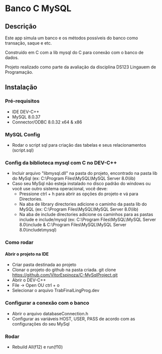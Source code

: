 # Banco C MySQL

## Descrição

Este app simula um banco e os métodos possíveis do banco como transação, saque e etc.

Construído em C com a lib mysql do C para conexão com o banco de dados.

Projeto realizado como parte da avaliação da disciplina DS123 Lingauem de Programação.

## Instalação

### Pré-requisitos

 - IDE DEV-C++
 - MySQL 8.0.37
 - Connector/ODBC 8.0.32 x64 & x86

### MySQL Config

 - Rodar o script sql para criação das tabelas e seus relacionamentos (script.sql)

### Config da biblioteca mysql com C no DEV-C++
 - Incluir arquivo "libmysql.dll" na pasta do projeto, encontrado na pasta lib do MySql (ex: C:\Program Files\MySQL\MySQL Server 8.0\lib)
 - Caso seu MySql não esteja instalado no disco padrão do windows ou você use outro sistema operacional, você deve:
   - Pressione ctrl + h para abrir as opções do projeto e vá para Directories.
   - Na aba de library directories adicione o caminho da pasta lib do MySQL (ex: C:\Program Files\MySQL\MySQL Server 8.0\lib)
   - Na aba de include directories adicione os caminhos para as pastas include e include/mysql (ex: C:\Program Files\MySQL\MySQL Server 8.0\include & C:\Program Files\MySQL\MySQL Server 8.0\include\mysql)

### Como rodar

 #### Abrir o projeto na IDE
 - Criar pasta destinada ao projeto
 - Clonar o projeto do github na pasta criada. git clone https://github.com/VitorEspinoza/C-MySqlProject.git
 - Abrir o DEV-C++
 - File -> Open OU ctrl + o
 - Selecionar o arquivo TrabFinalLingProg.dev

 ### Configurar a conexão com o banco
 - Abrir o arquivo databaseConnection.h
 - Configurar as variáveis HOST, USER, PASS de acordo com as configurações do seu MySql

 ### Rodar
 - Rebuild All(f12) e run(f10)

